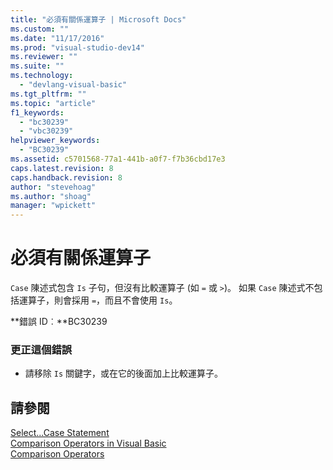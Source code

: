 ```yaml
---
title: "必須有關係運算子 | Microsoft Docs"
ms.custom: ""
ms.date: "11/17/2016"
ms.prod: "visual-studio-dev14"
ms.reviewer: ""
ms.suite: ""
ms.technology: 
  - "devlang-visual-basic"
ms.tgt_pltfrm: ""
ms.topic: "article"
f1_keywords: 
  - "bc30239"
  - "vbc30239"
helpviewer_keywords: 
  - "BC30239"
ms.assetid: c5701568-77a1-441b-a0f7-f7b36cbd17e3
caps.latest.revision: 8
caps.handback.revision: 8
author: "stevehoag"
ms.author: "shoag"
manager: "wpickett"
---
```

# 必須有關係運算子
`Case` 陳述式包含 `Is` 子句，但沒有比較運算子 \(如 `=` 或 `>`\)。 如果 `Case` 陳述式不包括運算子，則會採用 `=`，而且不會使用 `Is`。  
  
 **錯誤 ID︰**BC30239  
  
### 更正這個錯誤  
  
-   請移除 `Is` 關鍵字，或在它的後面加上比較運算子。  
  
## 請參閱  
 [Select...Case Statement](/dotnet/visual-basic/language-reference/statements/select-case-statement)   
 [Comparison Operators in Visual Basic](/dotnet/visual-basic/programming-guide/language-features/operators-and-expressions/comparison-operators)   
 [Comparison Operators](/dotnet/visual-basic/language-reference/operators/comparison-operators)